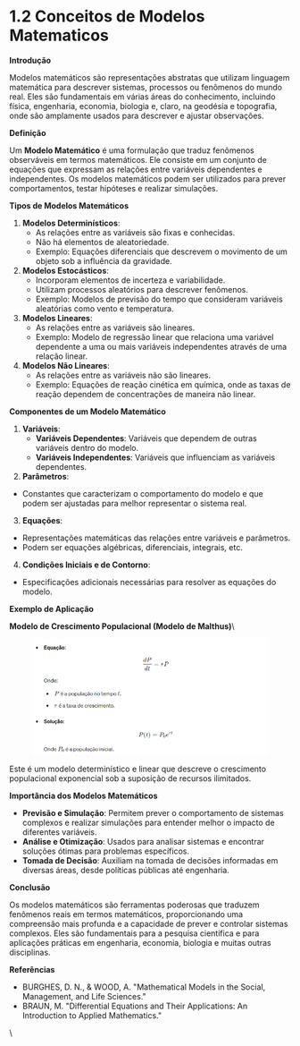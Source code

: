 # 1.2 Conceitos de Modelos Matematicos

**Introdução**

Modelos matemáticos são representações abstratas que utilizam linguagem matemática para descrever sistemas, processos ou fenômenos do mundo real. Eles são fundamentais em várias áreas do conhecimento, incluindo física, engenharia, economia, biologia e, claro, na geodésia e topografia, onde são amplamente usados para descrever e ajustar observações.

**Definição**

Um **Modelo Matemático** é uma formulação que traduz fenômenos observáveis em termos matemáticos. Ele consiste em um conjunto de equações que expressam as relações entre variáveis dependentes e independentes. Os modelos matemáticos podem ser utilizados para prever comportamentos, testar hipóteses e realizar simulações.

**Tipos de Modelos Matemáticos**

1. **Modelos Determinísticos**:
   * As relações entre as variáveis são fixas e conhecidas.
   * Não há elementos de aleatoriedade.
   * Exemplo: Equações diferenciais que descrevem o movimento de um objeto sob a influência da gravidade.
2. **Modelos Estocásticos**:
   * Incorporam elementos de incerteza e variabilidade.
   * Utilizam processos aleatórios para descrever fenômenos.
   * Exemplo: Modelos de previsão do tempo que consideram variáveis aleatórias como vento e temperatura.
3. **Modelos Lineares**:
   * As relações entre as variáveis são lineares.
   * Exemplo: Modelo de regressão linear que relaciona uma variável dependente a uma ou mais variáveis independentes através de uma relação linear.
4. **Modelos Não Lineares**:
   * As relações entre as variáveis não são lineares.
   * Exemplo: Equações de reação cinética em química, onde as taxas de reação dependem de concentrações de maneira não linear.

**Componentes de um Modelo Matemático**

1. **Variáveis**:
   * **Variáveis Dependentes**: Variáveis que dependem de outras variáveis dentro do modelo.
   * **Variáveis Independentes**: Variáveis que influenciam as variáveis dependentes.
2. **Parâmetros**:

* Constantes que caracterizam o comportamento do modelo e que podem ser ajustadas para melhor representar o sistema real.

3. **Equações**:

* Representações matemáticas das relações entre variáveis e parâmetros.
* Podem ser equações algébricas, diferenciais, integrais, etc.



4. **Condições Iniciais e de Contorno**:

* Especificações adicionais necessárias para resolver as equações do modelo.

**Exemplo de Aplicação**

**Modelo de Crescimento Populacional (Modelo de Malthus)**\


<figure><img src="../.gitbook/assets/image (10).png" alt=""><figcaption></figcaption></figure>

Este é um modelo determinístico e linear que descreve o crescimento populacional exponencial sob a suposição de recursos ilimitados.

**Importância dos Modelos Matemáticos**

* **Previsão e Simulação**: Permitem prever o comportamento de sistemas complexos e realizar simulações para entender melhor o impacto de diferentes variáveis.
* **Análise e Otimização**: Usados para analisar sistemas e encontrar soluções ótimas para problemas específicos.
* **Tomada de Decisão**: Auxiliam na tomada de decisões informadas em diversas áreas, desde políticas públicas até engenharia.

**Conclusão**

Os modelos matemáticos são ferramentas poderosas que traduzem fenômenos reais em termos matemáticos, proporcionando uma compreensão mais profunda e a capacidade de prever e controlar sistemas complexos. Eles são fundamentais para a pesquisa científica e para aplicações práticas em engenharia, economia, biologia e muitas outras disciplinas.

**Referências**

* BURGHES, D. N., & WOOD, A. "Mathematical Models in the Social, Management, and Life Sciences."
* BRAUN, M. "Differential Equations and Their Applications: An Introduction to Applied Mathematics."



\
